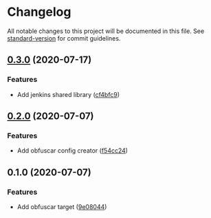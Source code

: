 # Changelog

All notable changes to this project will be documented in this file. See [standard-version](https://github.com/conventional-changelog/standard-version) for commit guidelines.

## [0.3.0](http://nas/matt/Janda.Dot.Obfuscar/compare/0.2.0...0.3.0) (2020-07-17)


### Features

* Add jenkins shared library ([cf4bfc9](http://nas/matt/Janda.Dot.Obfuscar/commit/cf4bfc9a6976aed8f057360ed99d71e480e621ec))

## [0.2.0](http://nas/matt/Janda.Dot.Obfuscar/compare/0.1.0...0.2.0) (2020-07-07)


### Features

* Add obfuscar config creator ([f54cc24](http://nas/matt/Janda.Dot.Obfuscar/commit/f54cc24908fe64ed57f178d24357d925e5985bd0))

## 0.1.0 (2020-07-07)


### Features

* Add obfuscar target ([9e08044](http://nas/matt/Janda.Dot.Obfuscar/commit/9e08044f56d9c2929d92e7155f41f2b146fe4190))
